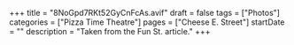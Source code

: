 +++
title = "8NoGpd7RKt52GyCnFcAs.avif"
draft = false
tags = ["Photos"]
categories = ["Pizza Time Theatre"]
pages = ["Cheese E. Street"]
startDate = ""
description = "Taken from the Fun St. article."
+++

